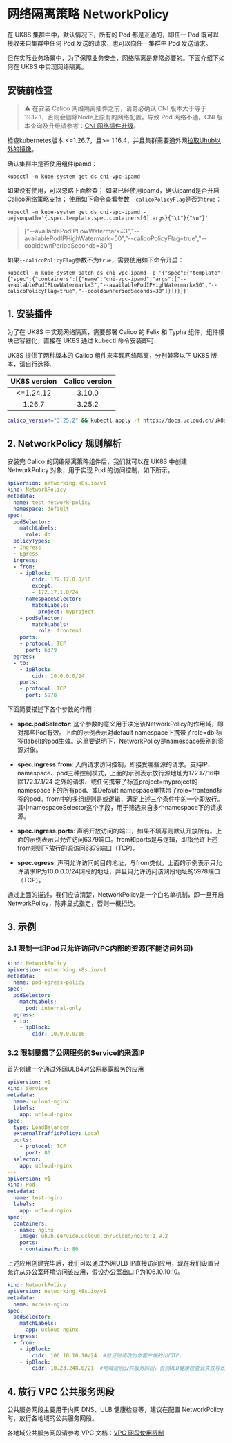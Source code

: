 # 网络隔离策略 NetworkPolicy

在 UK8S 集群中中，默认情况下，所有的 Pod 都是互通的，即任一 Pod 既可以接收来自集群中任何 Pod 发送的请求，也可以向任一集群中 Pod 发送请求。

但在实际业务场景中，为了保障业务安全，网络隔离是非常必要的。下面介绍下如何在 UK8S 中实现网络隔离。


## 安装前检查
> ⚠️ 在安装 Calico 网络隔离插件之前，请务必确认 CNI 版本大于等于 19.12.1，否则会删除Node上原有的网络配置，导致 Pod 网络不通。CNI
> 版本查询及升级请参考：[CNI 网络插件升级](/uk8s/network/cni_update)。

检查kubernetes版本 <=1.26.7，且>= 1.16.4，并且集群需要通外网[拉取Uhub以外的镜像](/uk8s/troubleshooting/registry)。 

确认集群中是否使用组件ipamd：
```
kubectl -n kube-system get ds cni-vpc-ipamd
```

如果没有使用，可以忽略下面检查； 
如果已经使用ipamd，确认ipamd是否开启Calico网络策略支持；
使用如下命令查看参数`--calicoPolicyFlag`是否为`true`：
```
kubectl -n kube-system get ds cni-vpc-ipamd -o=jsonpath='{.spec.template.spec.containers[0].args}{"\t"}{"\n"}'
```
> ["--availablePodIPLowWatermark=3","--availablePodIPHighWatermark=50","--calicoPolicyFlag=true","--cooldownPeriodSeconds=30"]

如果`--calicoPolicyFlag`参数不为`true`，需要使用如下命令开启：
```
kubectl -n kube-system patch ds cni-vpc-ipamd -p '{"spec":{"template":{"spec":{"containers":[{"name":"cni-vpc-ipamd","args":["--availablePodIPLowWatermark=3","--availablePodIPHighWatermark=50","--calicoPolicyFlag=true","--cooldownPeriodSeconds=30"]}]}}}}'
```


## 1. 安装插件

为了在 UK8S 中实现网络隔离，需要部署 Calico 的 Felix 和 Typha 组件，组件模块已容器化，直接在 UK8S 通过 kubectl 命令安装即可.

UK8S 提供了两种版本的 Calico 组件来实现网络隔离，分别兼容以下 UK8S 版本，请自行选择.

|  UK8S version   | Calico version  |
| :----: | :----: |
| <=1.24.12 | 3.10.0 |
| 1.26.7  | 3.25.2 |

```bash
calico_version="3.25.2" && kubectl apply -f https://docs.ucloud.cn/uk8s/yaml/networkpolicy/${calico_version}-calico-policy-only.yaml
```


## 2. NetworkPolicy 规则解析

安装完 Calico 的网络隔离策略组件后，我们就可以在 UK8S 中创建 NetworkPolicy 对象，用于实现 Pod 的访问控制，如下所示。

```yaml
apiVersion: networking.k8s.io/v1
kind: NetworkPolicy
metadata:
  name: test-network-policy
  namespace: default
spec:
  podSelector:
    matchLabels:
      role: db
  policyTypes:
  - Ingress
  - Egress
  ingress:
  - from:
    - ipBlock:
        cidr: 172.17.0.0/16
        except:
        - 172.17.1.0/24
    - namespaceSelector:
        matchLabels:
          project: myproject
    - podSelector:
        matchLabels:
          role: frontend
    ports:
    - protocol: TCP
      port: 6379
  egress:
  - to:
    - ipBlock:
        cidr: 10.0.0.0/24
    ports:
    - protocol: TCP
      port: 5978
```

下面简要描述下各个参数的作用：

- **spec.podSelector**: 这个参数的意义用于决定该NetworkPolicy的作用域，即对那些Pod有效。上面的示例表示对default namespace下携带了role=db
  标签(label)的pod生效。这里要说明下，NetworkPolicy是namespace级别的资源对象。

- **spec.ingress.from**:
  入向请求访问控制，即接受哪些源的请求。支持IP、namespace、pod三种控制模式，上面的示例表示放行源地址为172.17/16中除172.17.1/24
  之外的请求、或任何携带了标签projcet=myproject的namespace下的所有pod、或Default
  namespace里携带了role=frontend标签的pod。from中的多组规则是或逻辑，满足上述三个条件中的一个即放行。
  其中namespaceSelector这个字段，用于筛选来自多个namespace下的请求源。

- **spec.ingress.ports**:
  声明开放访问的端口，如果不填写则默认开放所有。上面的示例表示只允许访问6379端口。from和ports是与逻辑，即指允许上述from规则下放行的源访问6379端口（TCP）。

- **spec.egress**: 声明允许访问的目的地址，与from类似。上面的示例表示只允许请求IP为10.0.0.0/24网段的地址，并且只允许访问该网段地址的5978端口（TCP）。

通过上面的描述，我们应该清楚，NetworkPolicy是一个白名单机制，即一旦开启NetworkPolicy，除非显式指定，否则一概拒绝。

## 3. 示例

### 3.1 限制一组Pod只允许访问VPC内部的资源(不能访问外网)

```yaml
kind: NetworkPolicy
apiVersion: networking.k8s.io/v1
metadata:
  name: pod-egress-policy
spec:
  podSelector:
    matchLabels:
      pod: internal-only
  egress:
  - to:
    - ipBlock:
        cidr: 10.9.0.0/16
```

### 3.2 限制暴露了公网服务的Service的来源IP

首先创建一个通过外网ULB4对公网暴露服务的应用

```yaml
apiVersion: v1
kind: Service
metadata: 
  name: ucloud-nginx
  labels:
    app: ucloud-nginx
spec: 
  type: LoadBalancer
  externalTrafficPolicy: Local
  ports: 
    - protocol: TCP
      port: 80
  selector:
    app: ucloud-nginx
---
apiVersion: v1
kind: Pod
metadata:
  name: test-nginx
  labels:
    app: ucloud-nginx
spec:
  containers:
  - name: nginx
    image: uhub.service.ucloud.cn/ucloud/nginx:1.9.2
    ports:
    - containerPort: 80
```

上述应用创建完毕后，我们可以通过外网ULB IP直接访问应用，现在我们设置只允许从办公室环境访问该应用，假设办公室出口IP为106.10.10.10。

```yaml
kind: NetworkPolicy
apiVersion: networking.k8s.io/v1
metadata:
  name: access-nginx
spec:
  podSelector:
    matchLabels:
      app: ucloud-nginx
  ingress:
  - from:
    - ipBlock:
        cidr: 106.10.10.10/24  #验证时请改为你客户端的出口IP。
    - ipBlock:
        cidr: 10.23.248.0/21  #地域级别公共服务网段，否则ULB健康检查会失败导致隔离策略不生效，详见下文
```

## 4. 放行 VPC 公共服务网段

公共服务网段主要用于内网 DNS、ULB 健康检查等，建议在配置 NetworkPolicy 时，放行各地域的公共服务网段。

各地域公共服务网段请参考 VPC 文档：[VPC 网段使用限制](/vpc/limit)
